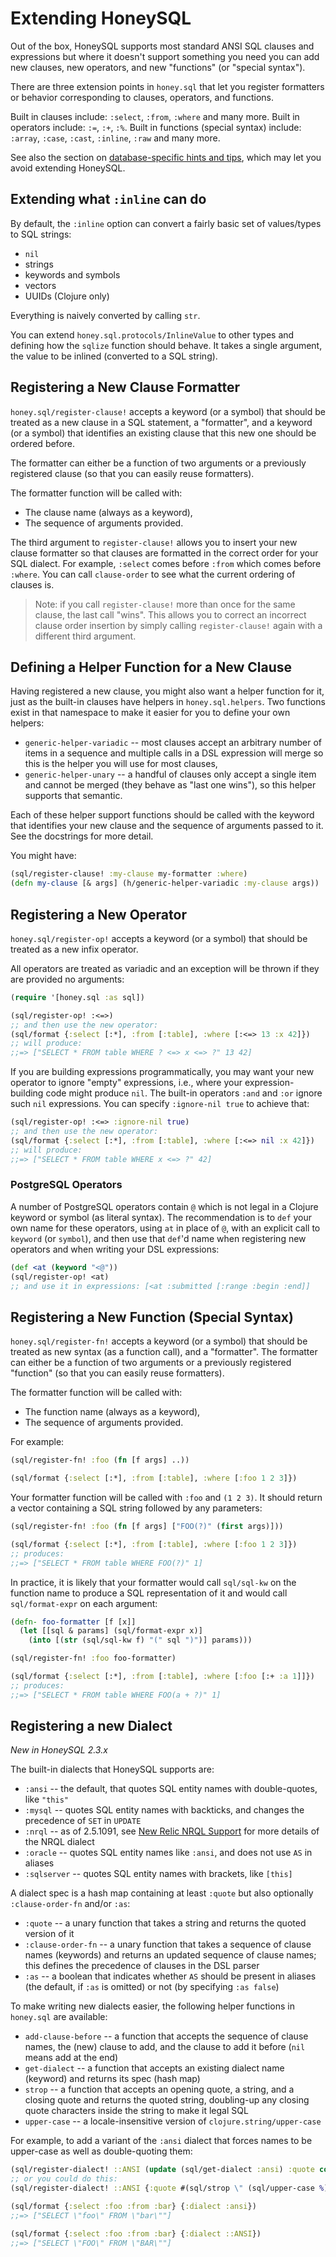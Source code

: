 # Extending HoneySQL

Out of the box, HoneySQL supports most standard ANSI SQL clauses
and expressions but where it doesn't support something you need
you can add new clauses, new operators, and new "functions" (or
"special syntax").

There are three extension points in `honey.sql` that let you
register formatters or behavior corresponding to clauses,
operators, and functions.

Built in clauses include: `:select`, `:from`, `:where` and
many more. Built in operators include: `:=`, `:+`, `:%`.
Built in functions (special syntax) include: `:array`, `:case`,
`:cast`, `:inline`, `:raw` and many more.

See also the section on
[database-specific hints and tips](databases.md), which may
let you avoid extending HoneySQL.

## Extending what `:inline` can do

By default, the `:inline` option can convert a fairly
basic set of values/types to SQL strings:
* `nil`
* strings
* keywords and symbols
* vectors
* UUIDs (Clojure only)

Everything is naively converted by calling `str`.

You can extend `honey.sql.protocols/InlineValue` to
other types and defining how the `sqlize` function
should behave. It takes a single argument, the value
to be inlined (converted to a SQL string).

## Registering a New Clause Formatter

`honey.sql/register-clause!` accepts a keyword (or a symbol)
that should be treated as a new clause in a SQL statement,
a "formatter", and a keyword (or a symbol) that identifies
an existing clause that this new one should be ordered before.

The formatter can either be a function
of two arguments or a previously registered clause (so
that you can easily reuse formatters).

The formatter function will be called with:
* The clause name (always as a keyword),
* The sequence of arguments provided.

The third argument to `register-clause!` allows you to
insert your new clause formatter so that clauses are
formatted in the correct order for your SQL dialect.
For example, `:select` comes before `:from` which comes
before `:where`. You can call `clause-order` to see what the
current ordering of clauses is.

> Note: if you call `register-clause!` more than once for the same clause, the last call "wins". This allows you to correct an incorrect clause order insertion by simply calling `register-clause!` again with a different third argument.

## Defining a Helper Function for a New Clause

Having registered a new clause, you might also want a helper function
for it, just as the built-in clauses have helpers in `honey.sql.helpers`.
Two functions exist in that namespace to make it easier for you to
define your own helpers:

* `generic-helper-variadic` -- most clauses accept an arbitrary number of items in a sequence and multiple calls in a DSL expression will merge so this is the helper you will use for most clauses,
* `generic-helper-unary` -- a handful of clauses only accept a single item and cannot be merged (they behave as "last one wins"), so this helper supports that semantic.

Each of these helper support functions should be called with the keyword that
identifies your new clause and the sequence of arguments passed to it. See
the docstrings for more detail.

You might have:

<!-- :test-doc-blocks/skip -->
```clojure
(sql/register-clause! :my-clause my-formatter :where)
(defn my-clause [& args] (h/generic-helper-variadic :my-clause args))
```

## Registering a New Operator

`honey.sql/register-op!` accepts a keyword (or a symbol) that
should be treated as a new infix operator.

All operators are treated as variadic and an exception will be
thrown if they are provided no arguments:

```clojure
(require '[honey.sql :as sql])

(sql/register-op! :<=>)
;; and then use the new operator:
(sql/format {:select [:*], :from [:table], :where [:<=> 13 :x 42]})
;; will produce:
;;=> ["SELECT * FROM table WHERE ? <=> x <=> ?" 13 42]
```

If you are building expressions programmatically, you
may want your new operator to ignore "empty" expressions,
i.e., where your expression-building code might produce
`nil`. The built-in operators `:and` and `:or` ignore
such `nil` expressions. You can specify `:ignore-nil true`
to achieve that:

```clojure
(sql/register-op! :<=> :ignore-nil true)
;; and then use the new operator:
(sql/format {:select [:*], :from [:table], :where [:<=> nil :x 42]})
;; will produce:
;;=> ["SELECT * FROM table WHERE x <=> ?" 42]
```

### PostgreSQL Operators

A number of PostgreSQL operators contain `@` which is not legal in a Clojure keyword or symbol (as literal syntax). The recommendation is to `def` your own name for these
operators, using `at` in place of `@`, with an explicit call to `keyword` (or `symbol`), and then use that `def`'d name when registering new operators and when writing
your DSL expressions:

```clojure
(def <at (keyword "<@"))
(sql/register-op! <at)
;; and use it in expressions: [<at :submitted [:range :begin :end]]
```

## Registering a New Function (Special Syntax)

`honey.sql/register-fn!` accepts a keyword (or a symbol)
that should be treated as new syntax (as a function call),
and a "formatter". The formatter can either be a function
of two arguments or a previously registered "function" (so
that you can easily reuse formatters).

The formatter function will be called with:
* The function name (always as a keyword),
* The sequence of arguments provided.

For example:

<!-- :test-doc-blocks/skip -->
```clojure
(sql/register-fn! :foo (fn [f args] ..))

(sql/format {:select [:*], :from [:table], :where [:foo 1 2 3]})
```

Your formatter function will be called with `:foo` and `(1 2 3)`.
It should return a vector containing a SQL string followed by
any parameters:

```clojure
(sql/register-fn! :foo (fn [f args] ["FOO(?)" (first args)]))

(sql/format {:select [:*], :from [:table], :where [:foo 1 2 3]})
;; produces:
;;=> ["SELECT * FROM table WHERE FOO(?)" 1]
```

In practice, it is likely that your formatter would call
`sql/sql-kw` on the function name to produce a SQL representation
of it and would call `sql/format-expr` on each argument:

```clojure
(defn- foo-formatter [f [x]]
  (let [[sql & params] (sql/format-expr x)]
    (into [(str (sql/sql-kw f) "(" sql ")")] params)))

(sql/register-fn! :foo foo-formatter)

(sql/format {:select [:*], :from [:table], :where [:foo [:+ :a 1]]})
;; produces:
;;=> ["SELECT * FROM table WHERE FOO(a + ?)" 1]
```

## Registering a new Dialect

_New in HoneySQL 2.3.x_

The built-in dialects that HoneySQL supports are:
* `:ansi` -- the default, that quotes SQL entity names with double-quotes, like `"this"`
* `:mysql` -- quotes SQL entity names with backticks, and changes the precedence of `SET` in `UPDATE`
* `:nrql` -- as of 2.5.1091, see [New Relic NRQL Support](nrsql.md) for more details of the NRQL dialect
* `:oracle` -- quotes SQL entity names like `:ansi`, and does not use `AS` in aliases
* `:sqlserver` -- quotes SQL entity names with brackets, like `[this]`

A dialect spec is a hash map containing at least `:quote` but also optionally `:clause-order-fn` and/or `:as`:
* `:quote` -- a unary function that takes a string and returns the quoted version of it
* `:clause-order-fn` -- a unary function that takes a sequence of clause names (keywords) and returns an updated sequence of clause names; this defines the precedence of clauses in the DSL parser
* `:as` -- a boolean that indicates whether `AS` should be present in aliases (the default, if `:as` is omitted) or not (by specifying `:as false`)

To make writing new dialects easier, the following helper functions in `honey.sql` are available:
* `add-clause-before` -- a function that accepts the sequence of clause names, the (new) clause to add, and the clause to add it before (`nil` means add at the end)
* `get-dialect` -- a function that accepts an existing dialect name (keyword) and returns its spec (hash map)
* `strop` -- a function that accepts an opening quote, a string, and a closing quote and returns the quoted string, doubling-up any closing quote characters inside the string to make it legal SQL
* `upper-case` -- a locale-insensitive version of `clojure.string/upper-case`

For example, to add a variant of the `:ansi` dialect that forces names to be upper-case as well as double-quoting them:

```clojure
(sql/register-dialect! ::ANSI (update (sql/get-dialect :ansi) :quote comp sql/upper-case))
;; or you could do this:
(sql/register-dialect! ::ANSI {:quote #(sql/strop \" (sql/upper-case %) \")})

(sql/format {:select :foo :from :bar} {:dialect :ansi})
;;=> ["SELECT \"foo\" FROM \"bar\""]

(sql/format {:select :foo :from :bar} {:dialect ::ANSI})
;;=> ["SELECT \"FOO\" FROM \"BAR\""]
```
